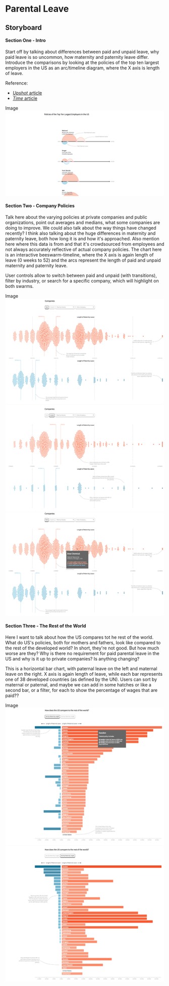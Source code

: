 # Parental Leave

## Storyboard
#### Section One - Intro
Start off by talking about differences between paid and unpaid leave, why paid leave is so uncommon, how maternity and paternity leave differ. Introduce the comparisons by looking at the policies of the top ten largest employers in the US as an arc/timeline diagram, where the X axis is length of leave.

Reference:
* [*Upshot* article](https://www.nytimes.com/2018/01/24/upshot/parental-leave-company-policy-salaried-hourly-gap.html)
* [*Time* article](http://time.com/money/4573012/paid-leave-2016/)

Image
![Ch 1](img/ch1.png)

#### Section Two - Company Policies
Talk here about the varying policies at private companies and public organizations, point out averages and medians, what some companies are doing to improve. We could also talk about the way things have changed recently? I think also talking about the huge differences in maternity and paternity leave, both how long it is and how it's approached. Also mention here where this data is from and that it's crowdsourced from employees and not always accurately reflective of actual company policies. The chart here is an interactive beeswarm-timeline, where the X axis is again length of leave (0 weeks to 52) and the arcs represent the length of paid and unpaid maternity and paternity leave.

User controls allow to switch between paid and unpaid (with transitions), filter by industry, or search for a specific company, which will highlight on both swarms.

Image
![Ch 2 - Paid](img/ch2-1.png)
![Ch 2 - Unpaid](img/ch2-2.png)
![Ch 2 - Tooltip](img/ch2-3.png)

#### Section Three - The Rest of the World
Here I want to talk about how the US compares tot he rest of the world. What do US's policies, both for mothers and fathers, look like compared to the rest of the developed world? In short, they're not good. But how much worse are they? Why is there no requirement for paid parental leave in the US and why is it up to private companies? Is anything changing?

This is a horizontal bar chart, with paternal leave on the left and maternal leave on the right. X axis is again length of leave, while each bar represents one of 38 developed countries (as defined by the UN). Users can sort by maternal or paternal, and maybe we can add in some hatches or like a second bar, or a filter, for each to show the percentage of wages that are paid??

Image
![Ch 3 - Maternal, Tooltip](img/ch3-1.png)
![Ch 3 - Paternal](img/ch3-2.png)
